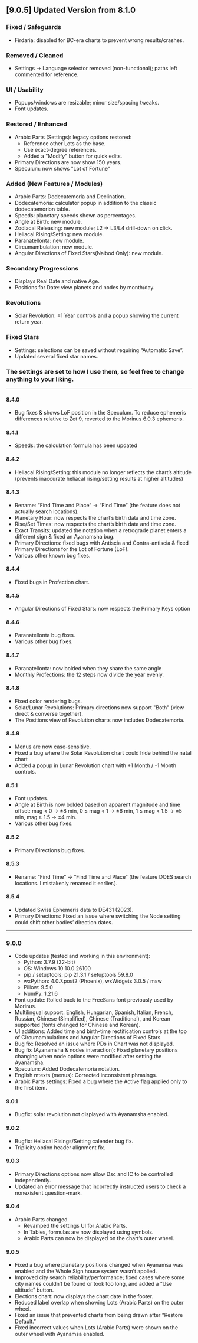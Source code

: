 ## [9.0.5] Updated Version from 8.1.0 

### Fixed / Safeguards
- Firdaria: disabled for BC-era charts to prevent wrong results/crashes.

### Removed / Cleaned
- Settings → Language selector removed (non-functional); paths left commented for reference.

### UI / Usability
- Popups/windows are resizable; minor size/spacing tweaks.
- Font updates.

### Restored / Enhanced
- Arabic Parts (Settings): legacy options restored:
	- Reference other Lots as the base.
	- Use exact-degree references.
	- Added a "Modify" button for quick edits.
- Primary Directions are now show 150 years.
- Speculum: now shows "Lot of Fortune"

### Added (New Features / Modules)
- Arabic Parts: Dodecatemoria and Declination.
- Dodecatemoria: calculator popup in addition to the classic dodecatemorion table.
- Speeds: planetary speeds shown as percentages.
- Angle at Birth: new module.
- Zodiacal Releasing: new module; L2 → L3/L4 drill-down on click.
- Heliacal Rising/Setting: new module.
- Paranatellonta: new module.
- Circumambulation: new module.
- Angular Directions of Fixed Stars(Naibod Only): new module.

### Secondary Progressions
- Displays Real Date and native Age.
- Positions for Date: view planets and nodes by month/day.

### Revolutions
- Solar Revolution: ±1 Year controls and a popup showing the current return year.

### Fixed Stars
- Settings: selections can be saved without requiring “Automatic Save”.
- Updated several fixed star names.

### The settings are set to how I use them, so feel free to change anything to your liking.

--------------------------------------------------------------------------------------------------------------------------

#### 8.4.0
- Bug fixes & shows LoF position in the Speculum. To reduce ephemeris differences relative to Zet 9, reverted to the Morinus 6.0.3 ephemeris.
#### 8.4.1
- Speeds: the calculation formula has been updated
#### 8.4.2
- Heliacal Rising/Setting: this module no longer reflects the chart’s altitude (prevents inaccurate heliacal rising/setting results at higher altitudes)
#### 8.4.3 
- Rename: “Find Time and Place” → “Find Time” (the feature does not actually search locations).
- Planetary Hour: now respects the chart’s birth data and time zone.
- Rise/Set Times: now respects the chart’s birth data and time zone.
- Exact Transits: updated the notation when a retrograde planet enters a different sign & fixed an Ayanamsha bug.
- Primary Directions: fixed bugs with Antiscia and Contra-antiscia & fixed Primary Directions for the Lot of Fortune (LoF).
- Various other known bug fixes.
#### 8.4.4
- Fixed bugs in Profection chart.
#### 8.4.5
- Angular Directions of Fixed Stars: now respects the Primary Keys option
#### 8.4.6
- Paranatellonta bug fixes.
- Various other bug fixes.
#### 8.4.7
- Paranatellonta: now bolded when they share the same angle
- Monthly Profections: the 12 steps now divide the year evenly.
#### 8.4.8
- Fixed color rendering bugs.
- Solar/Lunar Revolutions: Primary directions now support "Both" (view direct & converse together).
- The Positions view of Revolution charts now includes Dodecatemoria.
#### 8.4.9
- Menus are now case-sensitive.
- Fixed a bug where the Solar Revolution chart could hide behind the natal chart
- Added a popup in Lunar Revolution chart with +1 Month / -1 Month controls.
#### 8.5.1
- Font updates.
- Angle at Birth is now bolded based on apparent magnitude and time offset: mag < 0 → ±8 min, 0 ≤ mag < 1 → ±6 min, 1 ≤ mag < 1.5 → ±5 min, mag ≥ 1.5 → ±4 min.
- Various other bug fixes.
#### 8.5.2
- Primary Directions bug fixes.
#### 8.5.3
- Rename: “Find Time” → “Find Time and Place” (the feature DOES search locations. I mistakenly renamed it earlier.).
#### 8.5.4
- Updated Swiss Ephemeris data to DE431 (2023).
- Primary Directions: Fixed an issue where switching the Node setting could shift other bodies’ direction dates.
--------------------------------------------------------------------------------------------------------------------------
### 9.0.0
- Code updates (tested and working in this environment):
	- Python: 3.7.9 (32-bit)
	- OS: Windows 10 10.0.26100
	- pip / setuptools: pip 21.3.1 / setuptools 59.8.0
	- wxPython: 4.0.7.post2 (Phoenix), wxWidgets 3.0.5 / msw
	- Pillow: 9.5.0
	- NumPy: 1.21.6
- Font update: Rolled back to the FreeSans font previously used by Morinus.
- Multilingual support: English, Hungarian, Spanish, Italian, French, Russian, Chinese (Simplified), Chinese (Traditional), and Korean supported (fonts changed for Chinese and Korean).
- UI additions: Added time and birth-time rectification controls at the top of Circumambulations and Angular Directions of Fixed Stars.
- Bug fix: Resolved an issue where PDs in Chart was not displayed.
- Bug fix (Ayanamsha & nodes interaction): Fixed planetary positions changing when node options were modified after setting the Ayanamsha.
- Speculum: Added Dodecatemoria notation.
- English mtexts (menus): Corrected inconsistent phrasings.
- Arabic Parts settings: Fixed a bug where the Active flag applied only to the first item.
#### 9.0.1
- Bugfix: solar revolution not displayed with Ayanamsha enabled.
#### 9.0.2
- Bugfix: Heliacal Risings/Setting calender bug fix.
- Triplicity option header alignment fix.
#### 9.0.3
- Primary Directions options now allow Dsc and IC to be controlled independently.
- Updated an error message that incorrectly instructed users to check a nonexistent question-mark.
#### 9.0.4
- Arabic Parts changed
    - Revamped the settings UI for Arabic Parts.
    - In Tables, formulas are now displayed using symbols.
    - Arabic Parts can now be displayed on the chart’s outer wheel.
#### 9.0.5
- Fixed a bug where planetary positions changed when Ayanamsa was enabled and the Whole Sign house system wasn’t applied.
- Improved city search reliability/performance; fixed cases where some city names couldn’t be found or took too long, and added a “Use altitude” button.
- Elections chart: now displays the chart date in the footer.
- Reduced label overlap when showing Lots (Arabic Parts) on the outer wheel.
- Fixed an issue that prevented charts from being drawn after “Restore Default.”
- Fixed incorrect values when Lots (Arabic Parts) were shown on the outer wheel with Ayanamsa enabled.